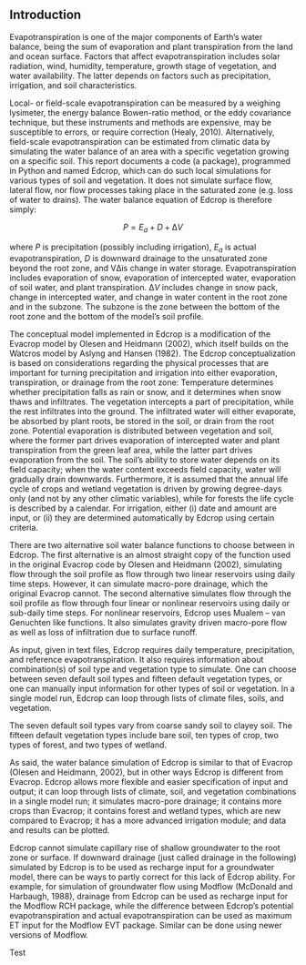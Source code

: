 ## Introduction

Evapotranspiration is one of the major components of Earth’s water balance, being the sum of evaporation and plant transpiration from the land and ocean surface. Factors that affect evapotranspiration includes solar radiation, wind, humidity, temperature, growth stage of vegetation, and water availability. The latter depends on factors such as precipitation, irrigation, and soil characteristics.

Local- or field-scale evapotranspiration can be measured by a weighing lysimeter, the energy balance Bowen-ratio method, or the eddy covariance technique, but these instruments and methods are expensive, may be susceptible to errors, or require correction (Healy, 2010). Alternatively, field-scale evapotranspiration can be estimated from climatic data by simulating the water balance of an area with a specific vegetation growing on a specific soil. This report documents a code (a package), programmed in Python and named Edcrop, which can do such local simulations for various types of soil and vegetation. It does not simulate surface flow, lateral flow, nor flow processes taking place in the saturated zone (e.g. loss of water to drains). The water balance equation of Edcrop is therefore simply:

$${P = E_a + D + ∆V}$$

where $P$ is precipitation (possibly including irrigation), $E_a$ is actual evapotranspiration, $D$ is downward drainage to the unsaturated zone beyond the root zone, and VΔis change in water storage. Evapotranspiration includes evaporation of snow, evaporation of intercepted water, evaporation of soil water, and plant transpiration. $∆V$ includes change in snow pack, change in intercepted water, and change in water content in the root zone and in the subzone. The subzone is the zone between the bottom of the root zone and the bottom of the model’s soil profile.

The conceptual model implemented in Edcrop is a modification of the Evacrop model by Olesen and Heidmann (2002), which itself builds on the Watcros model by Aslyng and Hansen (1982). The Edcrop conceptualization is based on considerations regarding the physical processes that are important for turning precipitation and irrigation into either evaporation, transpiration, or drainage from the root zone: Temperature determines whether precipitation falls as rain or snow, and it determines when snow thaws and infiltrates. The vegetation intercepts a part of precipitation, while the rest infiltrates into the ground. The infiltrated water will either evaporate, be absorbed by plant roots, be stored in the soil, or drain from the root zone. Potential evaporation is distributed between vegetation and soil, where the former part drives evaporation of intercepted water and plant transpiration from the green leaf area, while the latter part drives evaporation from the soil. The soil’s ability to store water depends on its field capacity; when the water content exceeds field capacity, water will gradually drain downwards. Furthermore, it is assumed that the annual life cycle of crops and wetland vegetation is driven by growing degree-days only (and not by any other climatic variables), while for forests the life cycle is described by a calendar. For irrigation, either (i) date and amount are input, or (ii) they are determined automatically by Edcrop using certain criteria.

There are two alternative soil water balance functions to choose between in Edcrop. The first alternative is an almost straight copy of the function used in the original Evacrop code by Olesen and Heidmann (2002), simulating flow through the soil profile as flow through two linear reservoirs using daily time steps. However, it can simulate macro-pore drainage, which the original Evacrop cannot. The second alternative simulates flow through the soil profile as flow through four linear or nonlinear reservoirs using daily or sub-daily time steps. For nonlinear reservoirs, Edcrop uses Mualem – van Genuchten like functions. It also simulates gravity driven macro-pore flow as well as loss of infiltration due to surface runoff.

As input, given in text files, Edcrop requires daily temperature, precipitation, and reference evapotranspiration. It also requires information about combination(s) of soil type and vegetation type to simulate. One can choose between seven default soil types and fifteen default vegetation types, or one can manually input information for other types of soil or vegetation. In a single model run, Edcrop can loop through lists of climate files, soils, and vegetation.

The seven default soil types vary from coarse sandy soil to clayey soil. The fifteen default vegetation types include bare soil, ten types of crop, two types of forest, and two types of wetland.

As said, the water balance simulation of Edcrop is similar to that of Evacrop (Olesen and Heidmann, 2002), but in other ways Edcrop is different from Evacrop. Edcrop allows more flexible and easier specification of input and output; it can loop through lists of climate, soil, and vegetation combinations in a single model run; it simulates macro-pore drainage; it contains more crops than Evacrop; it contains forest and wetland types, which are new compared to Evacrop; it has a more advanced irrigation module; and data and results can be plotted.

Edcrop cannot simulate capillary rise of shallow groundwater to the root zone or surface. If downward drainage (just called drainage in the following) simulated by Edcrop is to be used as recharge input for a groundwater model, there can be ways to partly correct for this lack of Edcrop ability. For example, for simulation of groundwater flow using Modflow (McDonald and Harbaugh, 1988), drainage from Edcrop can be used as recharge input for the Modflow RCH package, while the difference between Edcrop’s potential evapotranspiration and actual evapotranspiration can be used as maximum ET input for the Modflow EVT package. Similar can be done using newer versions of Modflow.

Test